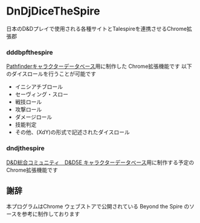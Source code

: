 # DnDjDiceTheSpire
日本のD&amp;Dプレイで使用される各種サイトとTalespireを連携させるChrome拡張郡

### dddbpfthespire
[Pathfinderキャラクターデータベース](http://dndjp.sakura.ne.jp/dddbpf/OUTPUT.php)用に制作した Chrome拡張機能です
以下のダイスロールを行うことが可能です
* イニシアチブロール
* セーヴィング・スロー
* 戦技ロール
* 攻撃ロール
* ダメージロール
* 技能判定
* その他、(XdY)の形式で記述されたダイスロール

### dndjthespire
[D&D総合コミュニティ　D&D5E キャラクターデータベース](https://dndjp.sakura.ne.jp/LIST.php)用に制作する予定のChrome拡張機能です


## 謝辞
本プログラムはChrome ウェブストアで公開されている Beyond the Spire のソースを参考に制作しております
